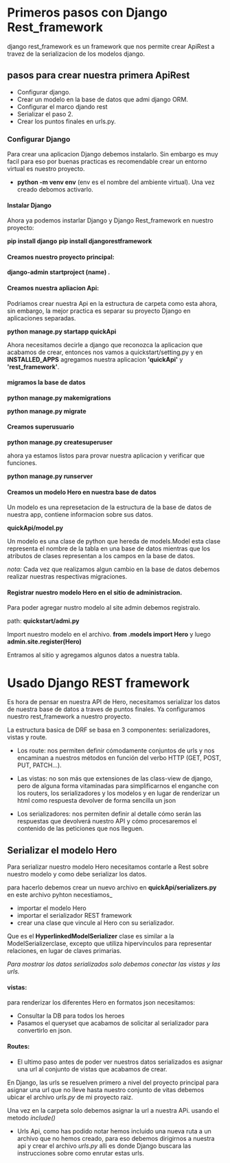 # Primeros pasos con Django Rest_framework 
django rest_framework es un framework que nos permite crear ApiRest a travez de la serializacion de los modelos django.

## pasos para crear nuestra primera ApiRest

* Configurar django.
* Crear un modelo en la base de datos que admi django ORM.
* Configurar el marco djando rest
* Serializar el paso 2. 
* Crear los puntos finales en urls.py.

### Configurar Django 
Para crear una aplicacion Django debemos instalarlo. Sin embargo es muy facil para eso por buenas practicas es recomendable crear un entorno virtual es nuestro proyecto.

* **python -m venv env** (env es el nombre del ambiente virtual). Una vez creado debomos activarlo. 

#### Instalar Django
Ahora ya podemos instarlar Django y Django Rest_framework en nuestro proyecto: 

**pip install django**
**pip install djangorestframework**

#### Creamos nuestro proyecto principal:

**django-admin startproject (name) .**

#### Creamos nuestra apliacion Api:
Podriamos crear nuestra Api en la estructura de carpeta como esta ahora, sin embargo, la mejor practica es separar su proyecto Django en aplicaciones separadas. 

**python manage.py startapp quickApi**

Ahora necesitamos decirle a django que reconozca la aplicacion que acabamos de crear, entonces nos vamos a quickstart/setting.py y en **INSTALLED_APPS** agregamos nuestra aplicacion **'quickApi'** y **'rest_framework'**.

#### migramos la base de datos

**python manage.py makemigrations**

**python manage.py migrate**

#### Creamos superusuario
**python manage.py createsuperuser**

ahora ya estamos listos para provar nuestra aplicacion y verificar que funciones. 

**python manage.py runserver**

#### Creamos un modelo Hero en nuestra base de datos
Un modelo es una represetacion de la estructura de la base de datos de nuestra app, contiene informacion sobre sus datos.
 
**quickApi/model.py** 

Un modelo es una clase de python que hereda de models.Model esta clase representa el nombre de la tabla en una base de datos mientras que los atributos de clases representan a los campos en la base de datos.

*nota:* Cada vez que realizamos algun cambio en la base de datos debemos realizar nuestras respectivas migraciones.

#### Registrar nuestro modelo Hero en el sitio de administracion.

Para poder agregar nustro modelo al site admin debemos registralo.

path: **quickstart/admi.py**

Import nuestro modelo en el archivo. 
**from .models import Hero**
y luego
**admin.site.register(Hero)**

Entramos al sitio y agregamos algunos datos a nuestra tabla.

# Usado Django REST framework 
Es hora de pensar  en nuestra API de Hero, necesitamos serializar los datos de nuestra base de datos a traves de puntos finales. Ya configuramos nuestro rest_framework a nuestro proyecto.

La estructura basica de DRF se basa en 3 componentes: serializadores, vistas y route. 

* Los route: nos permiten definir cómodamente conjuntos de urls y nos encaminan a nuestros métodos en función del verbo HTTP (GET, POST, PUT, PATCH...).

* Las vistas:  no son más que extensiones de las class-view de django, pero de alguna forma vitaminadas para simplificarnos el enganche con los routers, los serializadores y los modelos y en lugar de renderizar un html como respuesta devolver de forma sencilla un json

* Los serializadores: nos permiten definir al detalle cómo serán las respuestas que devolverá nuestro API y cómo procesaremos el contenido de las peticiones que nos lleguen.

## Serializar el modelo Hero 
Para serializar nuestro modelo Hero necesitamos contarle a Rest sobre nuestro modelo y como debe serializar los datos.

para hacerlo debemos crear un nuevo archivo en **quickApi/serializers.py**  en este archivo pyhton necestiamos_

* importar el modelo Hero
* importar el serializador REST framework
* crear una clase  que vincule al Hero con su serializador. 

Que es el **HyperlinkedModelSerializer** 
 clase es similar a la ModelSerializerclase, excepto que utiliza hipervínculos para representar relaciones, en lugar de claves primarias.

*Para mostrar los datos serializados solo debemos conectar las vistas y las urls.*

#### vistas: 
para renderizar los diferentes Hero en formatos json necesitamos:

* Consultar la DB para todos los heroes 
* Pasamos el queryset que acabamos de solicitar al serializador para convertirlo en json.

#### Routes: 
* El ultimo paso antes de poder ver nuestros datos serializados es asignar una url al conjunto de vistas que acabamos de crear.

En Django, las urls se resuelven primero a nivel del proyecto principal para asignar una url que no lleve hasta nuestro conjunto de vitas debemos ubicar el archivo *urls.py* de mi proyecto raiz.

Una vez en la carpeta solo debemos asignar la url a nuestra APi. usando el metodo *include()*

* Urls Api, como has podido notar hemos incluido una nueva ruta a un archivo que no hemos creado, para eso debemos dirigirnos a nuestra api y crear el archivo *urls.py* alli es donde Django buscara las instrucciones sobre como enrutar estas urls.
